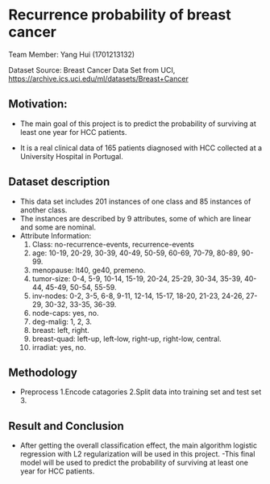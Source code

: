 # Recurrence probability of breast cancer
Team Member: Yang Hui (1701213132)

Dataset Source: Breast Cancer Data Set from UCI, https://archive.ics.uci.edu/ml/datasets/Breast+Cancer
## Motivation: 
- The main goal of this project is to predict the probability of surviving at least one year for HCC patients.

- It is a real clinical data of 165 patients diagnosed with HCC collected at a University Hospital in Portugal.
## Dataset description

- This data set includes 201 instances of one class and 85 instances of another class. 
- The instances are described by 9 attributes, some of which are linear and some are nominal. 
- Attribute Information:
  1. Class: no-recurrence-events, recurrence-events 
  2. age: 10-19, 20-29, 30-39, 40-49, 50-59, 60-69, 70-79, 80-89, 90-99. 
  3. menopause: lt40, ge40, premeno. 
  4. tumor-size: 0-4, 5-9, 10-14, 15-19, 20-24, 25-29, 30-34, 35-39, 40-44, 45-49, 50-54, 55-59. 
  5. inv-nodes: 0-2, 3-5, 6-8, 9-11, 12-14, 15-17, 18-20, 21-23, 24-26, 27-29, 30-32, 33-35, 36-39. 
  6. node-caps: yes, no. 
  7. deg-malig: 1, 2, 3. 
  8. breast: left, right. 
  9. breast-quad: left-up, left-low, right-up,	right-low, central. 
  10. irradiat:	yes, no.



## Methodology
- Preprocess
  1.Encode catagories
  2.Split data into training set and test set
  3.
## Result and Conclusion
- After getting the overall classification effect, the main algorithm logistic regression with L2 regularization will be used in this project.
-This final model will be used to predict the probability of surviving at least one year for HCC patients.
